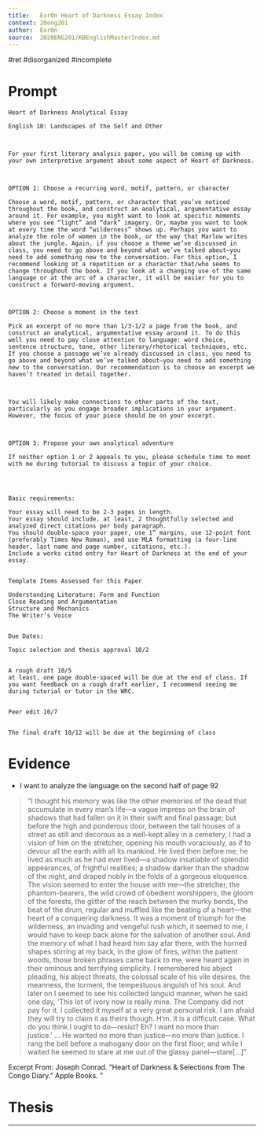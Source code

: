 ```yaml
---
title:   Exr0n Heart of Darkness Essay Index
context: 20eng201
author:  Exr0n
source:  2020ENG201/KBEnglishMasterIndex.md
---
```


#ret 
#disorganized #incomplete

# Prompt
```
Heart of Darkness Analytical Essay

English 10: Landscapes of the Self and Other

 

For your first literary analysis paper, you will be coming up with your own interpretive argument about some aspect of Heart of Darkness.

 

OPTION 1: Choose a recurring word, motif, pattern, or character

Choose a word, motif, pattern, or character that you’ve noticed throughout the book, and construct an analytical, argumentative essay around it. For example, you might want to look at specific moments where you see “light” and “dark” imagery. Or, maybe you want to look at every time the word “wilderness” shows up. Perhaps you want to analyze the role of women in the book, or the way that Marlow writes about the jungle. Again, if you choose a theme we’ve discussed in class, you need to go above and beyond what we’ve talked about—you need to add something new to the conversation. For this option, I recommend looking at a repetition or a character that/who seems to change throughout the book. If you look at a changing use of the same language or at the arc of a character, it will be easier for you to construct a forward-moving argument.

 

OPTION 2: Choose a moment in the text

Pick an excerpt of no more than 1/3-1/2 a page from the book, and construct an analytical, argumentative essay around it. To do this well you need to pay close attention to language: word choice, sentence structure, tone, other literary/rhetorical techniques, etc. If you choose a passage we’ve already discussed in class, you need to go above and beyond what we’ve talked about—you need to add something new to the conversation. Our recommendation is to choose an excerpt we haven’t treated in detail together. 

 

You will likely make connections to other parts of the text, particularly as you engage broader implications in your argument. However, the focus of your piece should be on your excerpt.

 

OPTION 3: Propose your own analytical adventure

If neither option 1 or 2 appeals to you, please schedule time to meet with me during tutorial to discuss a topic of your choice. 




Basic requirements:

Your essay will need to be 2-3 pages in length.
Your essay should include, at least, 2 thoughtfully selected and analyzed direct citations per body paragraph. 
You should double-space your paper, use 1” margins, use 12-point font (preferably Times New Roman), and use MLA formatting (a four-line header, last name and page number, citations, etc.).
Include a works cited entry for Heart of Darkness at the end of your essay.
 

Template Items Assessed for this Paper

Understanding Literature: Form and Function
Close Reading and Argumentation
Structure and Mechanics
The Writer’s Voice
 

Due Dates:

Topic selection and thesis approval 10/2 
 

A rough draft 10/5 
at least, one page double-spaced will be due at the end of class. If you want feedback on a rough draft earlier, I recommend seeing me during tutorial or tutor in the WRC.
 

Peer edit 10/7 
 

The final draft 10/12 will be due at the beginning of class
```

# Evidence

- I want to analyze the language on the second half of page 92
> “I thought his memory was like the other memories of the dead that accumulate in every man’s life—a vague impress on the brain of shadows that had fallen on it in their swift and final passage; but before the high and ponderous door, between the tall houses of a street as still and decorous as a well-kept alley in a cemetery, I had a vision of him on the stretcher, opening his mouth voraciously, as if to devour all the earth with all its mankind. He lived then before me; he lived as much as he had ever lived—a shadow insatiable of splendid appearances, of frightful realities; a shadow darker than the shadow of the night, and draped nobly in the folds of a gorgeous eloquence. The vision seemed to enter the house with me—the stretcher, the phantom-bearers, the wild crowd of obedient worshippers, the gloom of the forests, the glitter of the reach between the murky bends, the beat of the drum, regular and muffled like the beating of a heart—the heart of a conquering darkness. It was a moment of triumph for the wilderness, an invading and vengeful rush which, it seemed to me, I would have to keep back alone for the salvation of another soul. And the memory of what I had heard him say afar there, with the horned shapes stirring at my back, in the glow of fires, within the patient woods, those broken phrases came back to me, were heard again in their ominous and terrifying simplicity. I remembered his abject pleading, his abject threats, the colossal scale of his vile desires, the meanness, the torment, the tempestuous anguish of his soul. And later on I seemed to see his collected languid manner, when he said one day, ‘This lot of ivory now is really mine. The Company did not pay for it. I collected it myself at a very great personal risk. I am afraid they will try to claim it as theirs though. H’m. It is a difficult case. What do you think I ought to do—resist? Eh? I want no more than justice.’ … He wanted no more than justice—no more than justice. I rang the bell before a mahogany door on the first floor, and while I waited he seemed to stare at me out of the glassy panel—stare[…]”

Excerpt From: Joseph Conrad. “Heart of Darkness & Selections from The Congo Diary.” Apple Books. ”

# Thesis

---
